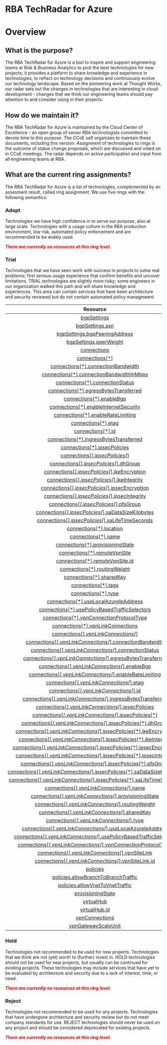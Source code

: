 
RBA TechRadar for Azure
=======================

# Overview

## What is the purpose?


The RBA TechRadar for Azure is a tool to inspire and support engineering teams at Risk & Business Analytics to pick the best technologies for new projects; it provides a platform to share knowledge and experience in technologies, to reflect on technology decisions and continuously evolve our technology landscape.  Based on the pioneering work at Thought Works, our radar sets out the changes in technologies that are interesting in cloud development - changes that we think our engineering teams should pay attention to and consider using in their projects.
## How do we maintain it?


The RBA TechRadar for Azure is maintained by the Cloud Center of Excellence - an open group of senior RBA technologists committed to devote time to this purpose.  The CCoE self organizes to maintain these documents, including this version.  Assignment of technologies to rings is the outcome of status change proposals, which are discussed and voted on in CCoE meetings.  The radar depends on active participation and input from all engineering teams at RBA.
## What are the current ring assignments?


The RBA TechRadar for Azure is a list of technologies, complemented by an assesment result, called ring assignment.  We use five rings with the following semantics:
### Adopt


Technologies we have high confidence in to serve our purpose, also at large scale.  Technologies with a usage culture in the RBA production environment, low risk, automated policy enforcement and are recommended to be widely used.  
  
***<font color="red"> There are currently no resources at this ring level. </font>***
### Trial


Technologies that we have seen work with success in projects to solve real problems;  first serious usage experience that confirm benefits and uncover limitations.  TRIAL technologies are slightly more risky; some engineers in our organization walked this path and will share knowledge and experiences.  This area can contain services that have been architecture and security reviewed but do not contain automated policy managmeent.  

|Resource|Description|Path|Status|
| :---: | :---: | :---: | :---: |
|[bgpSettings](https://github.com/openrba/python-azure-techradar/tree/master/Microsoft.Network/vpnGateways/bgpSettings)|UNKNOWN|Microsoft.Network/vpnGateways/bgpSettings|TRIAL|
|[bgpSettings.asn](https://github.com/openrba/python-azure-techradar/tree/master/Microsoft.Network/vpnGateways/bgpSettings.asn)|UNKNOWN|Microsoft.Network/vpnGateways/bgpSettings.asn|TRIAL|
|[bgpSettings.bgpPeeringAddress](https://github.com/openrba/python-azure-techradar/tree/master/Microsoft.Network/vpnGateways/bgpSettings.bgpPeeringAddress)|UNKNOWN|Microsoft.Network/vpnGateways/bgpSettings.bgpPeeringAddress|TRIAL|
|[bgpSettings.peerWeight](https://github.com/openrba/python-azure-techradar/tree/master/Microsoft.Network/vpnGateways/bgpSettings.peerWeight)|UNKNOWN|Microsoft.Network/vpnGateways/bgpSettings.peerWeight|TRIAL|
|[connections](https://github.com/openrba/python-azure-techradar/tree/master/Microsoft.Network/vpnGateways/connections)|UNKNOWN|Microsoft.Network/vpnGateways/connections|TRIAL|
|[connections[*]](https://github.com/openrba/python-azure-techradar/tree/master/Microsoft.Network/vpnGateways/connections[*])|UNKNOWN|Microsoft.Network/vpnGateways/connections[*]|TRIAL|
|[connections[*].connectionBandwidth](https://github.com/openrba/python-azure-techradar/tree/master/Microsoft.Network/vpnGateways/connections[*].connectionBandwidth)|UNKNOWN|Microsoft.Network/vpnGateways/connections[*].connectionBandwidth|TRIAL|
|[connections[*].connectionBandwidthInMbps](https://github.com/openrba/python-azure-techradar/tree/master/Microsoft.Network/vpnGateways/connections[*].connectionBandwidthInMbps)|UNKNOWN|Microsoft.Network/vpnGateways/connections[*].connectionBandwidthInMbps|TRIAL|
|[connections[*].connectionStatus](https://github.com/openrba/python-azure-techradar/tree/master/Microsoft.Network/vpnGateways/connections[*].connectionStatus)|UNKNOWN|Microsoft.Network/vpnGateways/connections[*].connectionStatus|TRIAL|
|[connections[*].egressBytesTransferred](https://github.com/openrba/python-azure-techradar/tree/master/Microsoft.Network/vpnGateways/connections[*].egressBytesTransferred)|UNKNOWN|Microsoft.Network/vpnGateways/connections[*].egressBytesTransferred|TRIAL|
|[connections[*].enableBgp](https://github.com/openrba/python-azure-techradar/tree/master/Microsoft.Network/vpnGateways/connections[*].enableBgp)|UNKNOWN|Microsoft.Network/vpnGateways/connections[*].enableBgp|TRIAL|
|[connections[*].enableInternetSecurity](https://github.com/openrba/python-azure-techradar/tree/master/Microsoft.Network/vpnGateways/connections[*].enableInternetSecurity)|UNKNOWN|Microsoft.Network/vpnGateways/connections[*].enableInternetSecurity|TRIAL|
|[connections[*].enableRateLimiting](https://github.com/openrba/python-azure-techradar/tree/master/Microsoft.Network/vpnGateways/connections[*].enableRateLimiting)|UNKNOWN|Microsoft.Network/vpnGateways/connections[*].enableRateLimiting|TRIAL|
|[connections[*].etag](https://github.com/openrba/python-azure-techradar/tree/master/Microsoft.Network/vpnGateways/connections[*].etag)|UNKNOWN|Microsoft.Network/vpnGateways/connections[*].etag|TRIAL|
|[connections[*].id](https://github.com/openrba/python-azure-techradar/tree/master/Microsoft.Network/vpnGateways/connections[*].id)|UNKNOWN|Microsoft.Network/vpnGateways/connections[*].id|TRIAL|
|[connections[*].ingressBytesTransferred](https://github.com/openrba/python-azure-techradar/tree/master/Microsoft.Network/vpnGateways/connections[*].ingressBytesTransferred)|UNKNOWN|Microsoft.Network/vpnGateways/connections[*].ingressBytesTransferred|TRIAL|
|[connections[*].ipsecPolicies](https://github.com/openrba/python-azure-techradar/tree/master/Microsoft.Network/vpnGateways/connections[*].ipsecPolicies)|UNKNOWN|Microsoft.Network/vpnGateways/connections[*].ipsecPolicies|TRIAL|
|[connections[*].ipsecPolicies[*]](https://github.com/openrba/python-azure-techradar/tree/master/Microsoft.Network/vpnGateways/connections[*].ipsecPolicies[*])|UNKNOWN|Microsoft.Network/vpnGateways/connections[*].ipsecPolicies[*]|TRIAL|
|[connections[*].ipsecPolicies[*].dhGroup](https://github.com/openrba/python-azure-techradar/tree/master/Microsoft.Network/vpnGateways/connections[*].ipsecPolicies[*].dhGroup)|UNKNOWN|Microsoft.Network/vpnGateways/connections[*].ipsecPolicies[*].dhGroup|TRIAL|
|[connections[*].ipsecPolicies[*].ikeEncryption](https://github.com/openrba/python-azure-techradar/tree/master/Microsoft.Network/vpnGateways/connections[*].ipsecPolicies[*].ikeEncryption)|UNKNOWN|Microsoft.Network/vpnGateways/connections[*].ipsecPolicies[*].ikeEncryption|TRIAL|
|[connections[*].ipsecPolicies[*].ikeIntegrity](https://github.com/openrba/python-azure-techradar/tree/master/Microsoft.Network/vpnGateways/connections[*].ipsecPolicies[*].ikeIntegrity)|UNKNOWN|Microsoft.Network/vpnGateways/connections[*].ipsecPolicies[*].ikeIntegrity|TRIAL|
|[connections[*].ipsecPolicies[*].ipsecEncryption](https://github.com/openrba/python-azure-techradar/tree/master/Microsoft.Network/vpnGateways/connections[*].ipsecPolicies[*].ipsecEncryption)|UNKNOWN|Microsoft.Network/vpnGateways/connections[*].ipsecPolicies[*].ipsecEncryption|TRIAL|
|[connections[*].ipsecPolicies[*].ipsecIntegrity](https://github.com/openrba/python-azure-techradar/tree/master/Microsoft.Network/vpnGateways/connections[*].ipsecPolicies[*].ipsecIntegrity)|UNKNOWN|Microsoft.Network/vpnGateways/connections[*].ipsecPolicies[*].ipsecIntegrity|TRIAL|
|[connections[*].ipsecPolicies[*].pfsGroup](https://github.com/openrba/python-azure-techradar/tree/master/Microsoft.Network/vpnGateways/connections[*].ipsecPolicies[*].pfsGroup)|UNKNOWN|Microsoft.Network/vpnGateways/connections[*].ipsecPolicies[*].pfsGroup|TRIAL|
|[connections[*].ipsecPolicies[*].saDataSizeKilobytes](https://github.com/openrba/python-azure-techradar/tree/master/Microsoft.Network/vpnGateways/connections[*].ipsecPolicies[*].saDataSizeKilobytes)|UNKNOWN|Microsoft.Network/vpnGateways/connections[*].ipsecPolicies[*].saDataSizeKilobytes|TRIAL|
|[connections[*].ipsecPolicies[*].saLifeTimeSeconds](https://github.com/openrba/python-azure-techradar/tree/master/Microsoft.Network/vpnGateways/connections[*].ipsecPolicies[*].saLifeTimeSeconds)|UNKNOWN|Microsoft.Network/vpnGateways/connections[*].ipsecPolicies[*].saLifeTimeSeconds|TRIAL|
|[connections[*].location](https://github.com/openrba/python-azure-techradar/tree/master/Microsoft.Network/vpnGateways/connections[*].location)|UNKNOWN|Microsoft.Network/vpnGateways/connections[*].location|TRIAL|
|[connections[*].name](https://github.com/openrba/python-azure-techradar/tree/master/Microsoft.Network/vpnGateways/connections[*].name)|UNKNOWN|Microsoft.Network/vpnGateways/connections[*].name|TRIAL|
|[connections[*].provisioningState](https://github.com/openrba/python-azure-techradar/tree/master/Microsoft.Network/vpnGateways/connections[*].provisioningState)|UNKNOWN|Microsoft.Network/vpnGateways/connections[*].provisioningState|TRIAL|
|[connections[*].remoteVpnSite](https://github.com/openrba/python-azure-techradar/tree/master/Microsoft.Network/vpnGateways/connections[*].remoteVpnSite)|UNKNOWN|Microsoft.Network/vpnGateways/connections[*].remoteVpnSite|TRIAL|
|[connections[*].remoteVpnSite.id](https://github.com/openrba/python-azure-techradar/tree/master/Microsoft.Network/vpnGateways/connections[*].remoteVpnSite.id)|UNKNOWN|Microsoft.Network/vpnGateways/connections[*].remoteVpnSite.id|TRIAL|
|[connections[*].routingWeight](https://github.com/openrba/python-azure-techradar/tree/master/Microsoft.Network/vpnGateways/connections[*].routingWeight)|UNKNOWN|Microsoft.Network/vpnGateways/connections[*].routingWeight|TRIAL|
|[connections[*].sharedKey](https://github.com/openrba/python-azure-techradar/tree/master/Microsoft.Network/vpnGateways/connections[*].sharedKey)|UNKNOWN|Microsoft.Network/vpnGateways/connections[*].sharedKey|TRIAL|
|[connections[*].tags](https://github.com/openrba/python-azure-techradar/tree/master/Microsoft.Network/vpnGateways/connections[*].tags)|UNKNOWN|Microsoft.Network/vpnGateways/connections[*].tags|TRIAL|
|[connections[*].type](https://github.com/openrba/python-azure-techradar/tree/master/Microsoft.Network/vpnGateways/connections[*].type)|UNKNOWN|Microsoft.Network/vpnGateways/connections[*].type|TRIAL|
|[connections[*].useLocalAzureIpAddress](https://github.com/openrba/python-azure-techradar/tree/master/Microsoft.Network/vpnGateways/connections[*].useLocalAzureIpAddress)|UNKNOWN|Microsoft.Network/vpnGateways/connections[*].useLocalAzureIpAddress|TRIAL|
|[connections[*].usePolicyBasedTrafficSelectors](https://github.com/openrba/python-azure-techradar/tree/master/Microsoft.Network/vpnGateways/connections[*].usePolicyBasedTrafficSelectors)|UNKNOWN|Microsoft.Network/vpnGateways/connections[*].usePolicyBasedTrafficSelectors|TRIAL|
|[connections[*].vpnConnectionProtocolType](https://github.com/openrba/python-azure-techradar/tree/master/Microsoft.Network/vpnGateways/connections[*].vpnConnectionProtocolType)|UNKNOWN|Microsoft.Network/vpnGateways/connections[*].vpnConnectionProtocolType|TRIAL|
|[connections[*].vpnLinkConnections](https://github.com/openrba/python-azure-techradar/tree/master/Microsoft.Network/vpnGateways/connections[*].vpnLinkConnections)|UNKNOWN|Microsoft.Network/vpnGateways/connections[*].vpnLinkConnections|TRIAL|
|[connections[*].vpnLinkConnections[*]](https://github.com/openrba/python-azure-techradar/tree/master/Microsoft.Network/vpnGateways/connections[*].vpnLinkConnections[*])|UNKNOWN|Microsoft.Network/vpnGateways/connections[*].vpnLinkConnections[*]|TRIAL|
|[connections[*].vpnLinkConnections[*].connectionBandwidth](https://github.com/openrba/python-azure-techradar/tree/master/Microsoft.Network/vpnGateways/connections[*].vpnLinkConnections[*].connectionBandwidth)|UNKNOWN|Microsoft.Network/vpnGateways/connections[*].vpnLinkConnections[*].connectionBandwidth|TRIAL|
|[connections[*].vpnLinkConnections[*].connectionStatus](https://github.com/openrba/python-azure-techradar/tree/master/Microsoft.Network/vpnGateways/connections[*].vpnLinkConnections[*].connectionStatus)|UNKNOWN|Microsoft.Network/vpnGateways/connections[*].vpnLinkConnections[*].connectionStatus|TRIAL|
|[connections[*].vpnLinkConnections[*].egressBytesTransferred](https://github.com/openrba/python-azure-techradar/tree/master/Microsoft.Network/vpnGateways/connections[*].vpnLinkConnections[*].egressBytesTransferred)|UNKNOWN|Microsoft.Network/vpnGateways/connections[*].vpnLinkConnections[*].egressBytesTransferred|TRIAL|
|[connections[*].vpnLinkConnections[*].enableBgp](https://github.com/openrba/python-azure-techradar/tree/master/Microsoft.Network/vpnGateways/connections[*].vpnLinkConnections[*].enableBgp)|UNKNOWN|Microsoft.Network/vpnGateways/connections[*].vpnLinkConnections[*].enableBgp|TRIAL|
|[connections[*].vpnLinkConnections[*].enableRateLimiting](https://github.com/openrba/python-azure-techradar/tree/master/Microsoft.Network/vpnGateways/connections[*].vpnLinkConnections[*].enableRateLimiting)|UNKNOWN|Microsoft.Network/vpnGateways/connections[*].vpnLinkConnections[*].enableRateLimiting|TRIAL|
|[connections[*].vpnLinkConnections[*].etag](https://github.com/openrba/python-azure-techradar/tree/master/Microsoft.Network/vpnGateways/connections[*].vpnLinkConnections[*].etag)|UNKNOWN|Microsoft.Network/vpnGateways/connections[*].vpnLinkConnections[*].etag|TRIAL|
|[connections[*].vpnLinkConnections[*].id](https://github.com/openrba/python-azure-techradar/tree/master/Microsoft.Network/vpnGateways/connections[*].vpnLinkConnections[*].id)|UNKNOWN|Microsoft.Network/vpnGateways/connections[*].vpnLinkConnections[*].id|TRIAL|
|[connections[*].vpnLinkConnections[*].ingressBytesTransferred](https://github.com/openrba/python-azure-techradar/tree/master/Microsoft.Network/vpnGateways/connections[*].vpnLinkConnections[*].ingressBytesTransferred)|UNKNOWN|Microsoft.Network/vpnGateways/connections[*].vpnLinkConnections[*].ingressBytesTransferred|TRIAL|
|[connections[*].vpnLinkConnections[*].ipsecPolicies](https://github.com/openrba/python-azure-techradar/tree/master/Microsoft.Network/vpnGateways/connections[*].vpnLinkConnections[*].ipsecPolicies)|UNKNOWN|Microsoft.Network/vpnGateways/connections[*].vpnLinkConnections[*].ipsecPolicies|TRIAL|
|[connections[*].vpnLinkConnections[*].ipsecPolicies[*]](https://github.com/openrba/python-azure-techradar/tree/master/Microsoft.Network/vpnGateways/connections[*].vpnLinkConnections[*].ipsecPolicies[*])|UNKNOWN|Microsoft.Network/vpnGateways/connections[*].vpnLinkConnections[*].ipsecPolicies[*]|TRIAL|
|[connections[*].vpnLinkConnections[*].ipsecPolicies[*].dhGroup](https://github.com/openrba/python-azure-techradar/tree/master/Microsoft.Network/vpnGateways/connections[*].vpnLinkConnections[*].ipsecPolicies[*].dhGroup)|UNKNOWN|Microsoft.Network/vpnGateways/connections[*].vpnLinkConnections[*].ipsecPolicies[*].dhGroup|TRIAL|
|[connections[*].vpnLinkConnections[*].ipsecPolicies[*].ikeEncryption](https://github.com/openrba/python-azure-techradar/tree/master/Microsoft.Network/vpnGateways/connections[*].vpnLinkConnections[*].ipsecPolicies[*].ikeEncryption)|UNKNOWN|Microsoft.Network/vpnGateways/connections[*].vpnLinkConnections[*].ipsecPolicies[*].ikeEncryption|TRIAL|
|[connections[*].vpnLinkConnections[*].ipsecPolicies[*].ikeIntegrity](https://github.com/openrba/python-azure-techradar/tree/master/Microsoft.Network/vpnGateways/connections[*].vpnLinkConnections[*].ipsecPolicies[*].ikeIntegrity)|UNKNOWN|Microsoft.Network/vpnGateways/connections[*].vpnLinkConnections[*].ipsecPolicies[*].ikeIntegrity|TRIAL|
|[connections[*].vpnLinkConnections[*].ipsecPolicies[*].ipsecEncryption](https://github.com/openrba/python-azure-techradar/tree/master/Microsoft.Network/vpnGateways/connections[*].vpnLinkConnections[*].ipsecPolicies[*].ipsecEncryption)|UNKNOWN|Microsoft.Network/vpnGateways/connections[*].vpnLinkConnections[*].ipsecPolicies[*].ipsecEncryption|TRIAL|
|[connections[*].vpnLinkConnections[*].ipsecPolicies[*].ipsecIntegrity](https://github.com/openrba/python-azure-techradar/tree/master/Microsoft.Network/vpnGateways/connections[*].vpnLinkConnections[*].ipsecPolicies[*].ipsecIntegrity)|UNKNOWN|Microsoft.Network/vpnGateways/connections[*].vpnLinkConnections[*].ipsecPolicies[*].ipsecIntegrity|TRIAL|
|[connections[*].vpnLinkConnections[*].ipsecPolicies[*].pfsGroup](https://github.com/openrba/python-azure-techradar/tree/master/Microsoft.Network/vpnGateways/connections[*].vpnLinkConnections[*].ipsecPolicies[*].pfsGroup)|UNKNOWN|Microsoft.Network/vpnGateways/connections[*].vpnLinkConnections[*].ipsecPolicies[*].pfsGroup|TRIAL|
|[connections[*].vpnLinkConnections[*].ipsecPolicies[*].saDataSizeKilobytes](https://github.com/openrba/python-azure-techradar/tree/master/Microsoft.Network/vpnGateways/connections[*].vpnLinkConnections[*].ipsecPolicies[*].saDataSizeKilobytes)|UNKNOWN|Microsoft.Network/vpnGateways/connections[*].vpnLinkConnections[*].ipsecPolicies[*].saDataSizeKilobytes|TRIAL|
|[connections[*].vpnLinkConnections[*].ipsecPolicies[*].saLifeTimeSeconds](https://github.com/openrba/python-azure-techradar/tree/master/Microsoft.Network/vpnGateways/connections[*].vpnLinkConnections[*].ipsecPolicies[*].saLifeTimeSeconds)|UNKNOWN|Microsoft.Network/vpnGateways/connections[*].vpnLinkConnections[*].ipsecPolicies[*].saLifeTimeSeconds|TRIAL|
|[connections[*].vpnLinkConnections[*].name](https://github.com/openrba/python-azure-techradar/tree/master/Microsoft.Network/vpnGateways/connections[*].vpnLinkConnections[*].name)|UNKNOWN|Microsoft.Network/vpnGateways/connections[*].vpnLinkConnections[*].name|TRIAL|
|[connections[*].vpnLinkConnections[*].provisioningState](https://github.com/openrba/python-azure-techradar/tree/master/Microsoft.Network/vpnGateways/connections[*].vpnLinkConnections[*].provisioningState)|UNKNOWN|Microsoft.Network/vpnGateways/connections[*].vpnLinkConnections[*].provisioningState|TRIAL|
|[connections[*].vpnLinkConnections[*].routingWeight](https://github.com/openrba/python-azure-techradar/tree/master/Microsoft.Network/vpnGateways/connections[*].vpnLinkConnections[*].routingWeight)|UNKNOWN|Microsoft.Network/vpnGateways/connections[*].vpnLinkConnections[*].routingWeight|TRIAL|
|[connections[*].vpnLinkConnections[*].sharedKey](https://github.com/openrba/python-azure-techradar/tree/master/Microsoft.Network/vpnGateways/connections[*].vpnLinkConnections[*].sharedKey)|UNKNOWN|Microsoft.Network/vpnGateways/connections[*].vpnLinkConnections[*].sharedKey|TRIAL|
|[connections[*].vpnLinkConnections[*].type](https://github.com/openrba/python-azure-techradar/tree/master/Microsoft.Network/vpnGateways/connections[*].vpnLinkConnections[*].type)|UNKNOWN|Microsoft.Network/vpnGateways/connections[*].vpnLinkConnections[*].type|TRIAL|
|[connections[*].vpnLinkConnections[*].useLocalAzureIpAddress](https://github.com/openrba/python-azure-techradar/tree/master/Microsoft.Network/vpnGateways/connections[*].vpnLinkConnections[*].useLocalAzureIpAddress)|UNKNOWN|Microsoft.Network/vpnGateways/connections[*].vpnLinkConnections[*].useLocalAzureIpAddress|TRIAL|
|[connections[*].vpnLinkConnections[*].usePolicyBasedTrafficSelectors](https://github.com/openrba/python-azure-techradar/tree/master/Microsoft.Network/vpnGateways/connections[*].vpnLinkConnections[*].usePolicyBasedTrafficSelectors)|UNKNOWN|Microsoft.Network/vpnGateways/connections[*].vpnLinkConnections[*].usePolicyBasedTrafficSelectors|TRIAL|
|[connections[*].vpnLinkConnections[*].vpnConnectionProtocolType](https://github.com/openrba/python-azure-techradar/tree/master/Microsoft.Network/vpnGateways/connections[*].vpnLinkConnections[*].vpnConnectionProtocolType)|UNKNOWN|Microsoft.Network/vpnGateways/connections[*].vpnLinkConnections[*].vpnConnectionProtocolType|TRIAL|
|[connections[*].vpnLinkConnections[*].vpnSiteLink](https://github.com/openrba/python-azure-techradar/tree/master/Microsoft.Network/vpnGateways/connections[*].vpnLinkConnections[*].vpnSiteLink)|UNKNOWN|Microsoft.Network/vpnGateways/connections[*].vpnLinkConnections[*].vpnSiteLink|TRIAL|
|[connections[*].vpnLinkConnections[*].vpnSiteLink.id](https://github.com/openrba/python-azure-techradar/tree/master/Microsoft.Network/vpnGateways/connections[*].vpnLinkConnections[*].vpnSiteLink.id)|UNKNOWN|Microsoft.Network/vpnGateways/connections[*].vpnLinkConnections[*].vpnSiteLink.id|TRIAL|
|[policies](https://github.com/openrba/python-azure-techradar/tree/master/Microsoft.Network/vpnGateways/policies)|UNKNOWN|Microsoft.Network/vpnGateways/policies|TRIAL|
|[policies.allowBranchToBranchTraffic](https://github.com/openrba/python-azure-techradar/tree/master/Microsoft.Network/vpnGateways/policies.allowBranchToBranchTraffic)|UNKNOWN|Microsoft.Network/vpnGateways/policies.allowBranchToBranchTraffic|TRIAL|
|[policies.allowVnetToVnetTraffic](https://github.com/openrba/python-azure-techradar/tree/master/Microsoft.Network/vpnGateways/policies.allowVnetToVnetTraffic)|UNKNOWN|Microsoft.Network/vpnGateways/policies.allowVnetToVnetTraffic|TRIAL|
|[provisioningState](https://github.com/openrba/python-azure-techradar/tree/master/Microsoft.Network/vpnGateways/provisioningState)|UNKNOWN|Microsoft.Network/vpnGateways/provisioningState|TRIAL|
|[virtualHub](https://github.com/openrba/python-azure-techradar/tree/master/Microsoft.Network/vpnGateways/virtualHub)|UNKNOWN|Microsoft.Network/vpnGateways/virtualHub|TRIAL|
|[virtualHub.id](https://github.com/openrba/python-azure-techradar/tree/master/Microsoft.Network/vpnGateways/virtualHub.id)|UNKNOWN|Microsoft.Network/vpnGateways/virtualHub.id|TRIAL|
|[vpnConnections](https://github.com/openrba/python-azure-techradar/tree/master/Microsoft.Network/vpnGateways/vpnConnections)|UNKNOWN|Microsoft.Network/vpnGateways/vpnConnections|TRIAL|
|[vpnGatewayScaleUnit](https://github.com/openrba/python-azure-techradar/tree/master/Microsoft.Network/vpnGateways/vpnGatewayScaleUnit)|UNKNOWN|Microsoft.Network/vpnGateways/vpnGatewayScaleUnit|TRIAL|

### Hold


Technologies not recommended to be used for new projects. Technologies that we think are not (yet) worth to (further) invest in.  HOLD technologies should not be used for new projects, but usually can be continued for existing projects.  These technologies may include services that have yet to be evaluated by architecture and security due to a lack of interest, time, or need.  
  
***<font color="red"> There are currently no resources at this ring level. </font>***
### Reject


Technologies not recommended to be used for any projects. Technologies that have undergone architecture and security review but do not meet company standards for use.  REJECT technologies should never be used on any project and should be considered deprecated for existing projects.  
  
***<font color="red"> There are currently no resources at this ring level. </font>***